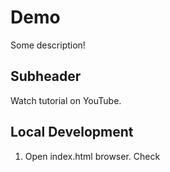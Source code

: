 # Demo

Some description!

## Subheader

Watch tutorial on YouTube.

## Local Development

1. Open index.html browser. Check